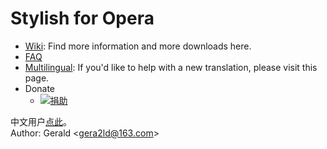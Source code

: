Stylish for Opera
=================

* [Wiki](http://github.com/gera2ld/Stylish-for-Opera/wiki): Find more information and more downloads here.
* [FAQ](http://github.com/gera2ld/Stylish-for-Opera/wiki/FAQ)
* [Multilingual](http://github.com/gera2ld/Stylish-for-Opera/wiki/i18n): If you'd like to help with a new translation, please visit this page.
* Donate
  * [![捐助](https://img.alipay.com/sys/personalprod/style/mc/btn-index.png)](http://me.alipay.com/gera2ld)

中文用户[点此](http://gera2ld.blog.163.com/blog/static/188017296201211674945725/)。  
Author: Gerald \<gera2ld@163.com\>
